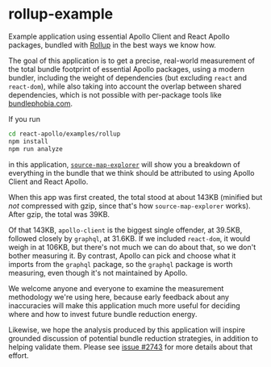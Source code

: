 # rollup-example

Example application using essential Apollo Client and React Apollo packages, bundled with [Rollup](https://rollupjs.org) in the best ways we know how.

The goal of this application is to get a precise, real-world measurement of the total bundle footprint of essential Apollo packages, using a modern bundler, including the weight of dependencies (but excluding `react` and `react-dom`), while also taking into account the overlap between shared dependencies, which is not possible with per-package tools like [bundlephobia.com](https://bundlephobia.com/result?p=apollo-client@2.5.1).

If you run
```bash
cd react-apollo/examples/rollup
npm install
npm run analyze
```
in this application, [`source-map-explorer`](http://npmjs.org/package/source-map-explorer) will show you a breakdown of everything in the bundle that we think should be attributed to using Apollo Client and React Apollo.

When this app was first created, the total stood at about 143KB (minified but *not* compressed with gzip, since that's how `source-map-explorer` works). After gzip, the total was 39KB.

Of that 143KB, `apollo-client` is the biggest single offender, at 39.5KB, followed closely by `graphql`, at 31.6KB. If we included `react-dom`, it would weigh in at 106KB, but there's not much we can do about that, so we don't bother measuring it. By contrast, Apollo can pick and choose what it imports from the `graphql` package, so the `graphql` package is worth measuring, even though it's not maintained by Apollo.

We welcome anyone and everyone to examine the measurement methodology we're using here, because early feedback about any inaccuracies will make this application much more useful for deciding where and how to invest future bundle reduction energy.

Likewise, we hope the analysis produced by this application will inspire grounded discussion of potential bundle reduction strategies, in addition to helping validate them. Please see [issue #2743](https://github.com/apollographql/react-apollo/issues/2743) for more details about that effort.
